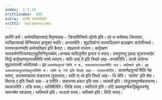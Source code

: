 ```yaml
---
index:  1.3.14
vrittiindex:  505
sutra:  कर्तरि कर्मव्यतिहारे
vritti:  balamanorama 
---
```


कर्तरि कर्म। कर्मव्यतिहारशब्दं विवृण्वन्नाह-- क्रियाविनिमये द्योत्ये इति। एवं च कर्मशब्दः क्रियापरः, व्यतिहारशब्दो विनिमयपर इत्युक्तं भवति। अन्यस्येति। शूद्रादियोग्यं सस्यादिलवनं ब्राआहृणः करोतीत्यर्थः। परस्परकरणमपि कर्मव्यतिहार इति कैयटः। संप्रहरन्ते राजानः। कर्तृग्रहणं भावकर्मणोरित्यस्याऽनुवृत्तिनिवृत्त्यर्थम्।अन्यथा व्यतिलुनीत इत्यत्र न स्यात्। वस्तुतस्तु पृथक् सूत्रारम्भादेव सिद्धे कर्तृग्रहणमुत्तरार्थमिति भाष्ये स्पष्टम्। व्यति अस् ते इति स्थिते आह--श्नसोरिति। तपसे अयोग्यः शूद्रस्तपस्वी भवतीत्यर्थः। इह `उपसर्गप्रादुर्भ्या'मिति न षः, यच्परकत्वाऽभावादिति भावः। व्यतिषाते इति। इह अच्परकत्वादुपसर्गप्रादुर्भ्यामिति षः। व्यति स् ?से इति स्थिते आह-- तासस्त्योरिति। `उपसर्गप्रादुर्भ्या'मिति नेह ष्तवम्, अस्त्यवयवस्य सकारस्य लुप्तत्वात्। व्यति स् ध्वे इति स्थिते आह-- धि चेति। `सलोप' इति शेषः। व्यितस् ए इति स्थिते आह-- ह एतीति। सकारस्य हकार इति भावः। व्यत्यसै इति। लोडुत्तमपुरुषैकवचनम्। व्यत्यास्तेति। लङि रूपम्। व्यतिषीतेति। लिङि रूपम्। व्यतिराते इति। लटि प्रथमपुरुषैकद्विबहुवचनेषु समानमेव र#ऊपम्। व्यतिभाते इति। भाधातो रूपम्। व्यतिबभे इति। लिटि रूपम्। 

